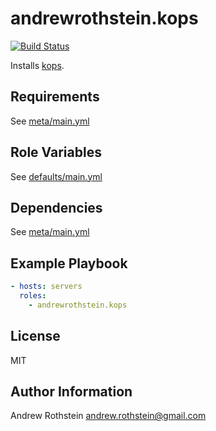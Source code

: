 andrewrothstein.kops
=========
[![Build Status](https://travis-ci.org/andrewrothstein/ansible-kops.svg?branch=master)](https://travis-ci.org/andrewrothstein/ansible-kops)

Installs [kops](https://github.com/kubernetes/kops).

Requirements
------------

See [meta/main.yml](meta/main.yml)

Role Variables
--------------

See [defaults/main.yml](defaults/main.yml)

Dependencies
------------

See [meta/main.yml](meta/main.yml)

Example Playbook
----------------

```yml
- hosts: servers
  roles:
    - andrewrothstein.kops
```

License
-------

MIT

Author Information
------------------

Andrew Rothstein <andrew.rothstein@gmail.com>
